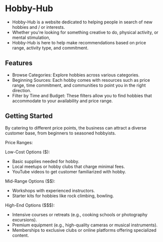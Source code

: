 # Hobby-Hub

* Hobby-Hub is a website dedicated to helping people in search of new hobbies and / or interests.  
* Whether you're looking for something creative to do, physical activity, or mental stimulation,     
* Hobby-Hub is here to help make recommendations based on price range, activity type, and commitment.

## Features

* Browse Categories: Explore hobbies across various categories.
* Beginning Sources: Each hobby comes with resources such as price range, time commitment, and communities to point you in the right direction.
* Filter by Time and Budget: These filters allow you to find hobbies that accommodate to your availability and price range.

## Getting Started

By catering to different price points, the business can attract a diverse customer base, from beginners to seasoned hobbyists.

Price Ranges:

Low-Cost Options ($):

* Basic supplies needed for hobby.
* Local meetups or hobby clubs that charge minimal fees.
* YouTube videos to get customer familiarized with hobby.

Mid-Range Options ($$):

* Workshops with experienced instructors.
* Starter kits for hobbies like rock climbing, bowling.

High-End Options ($$$):

* Intensive courses or retreats (e.g., cooking schools or photography excursions).
* Premium equipment (e.g., high-quality cameras or musical instruments).
* Memberships to exclusive clubs or online platforms offering specialized content.
